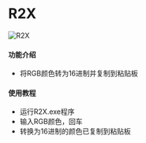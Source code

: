 # R2X

![R2X](https://socialify.git.ci/zuo-shi-yun/R2X/image?logo=https%3A%2F%2Fi.postimg.cc%2F50FHCfgZ%2Fimage.png&name=1&owner=1&theme=Light)

#### 功能介绍

- 将RGB颜色转为16进制并复制到粘贴板

#### 使用教程

- 运行R2X.exe程序
- 输入RGB颜色，回车
- 转换为16进制的颜色已复制到粘贴板